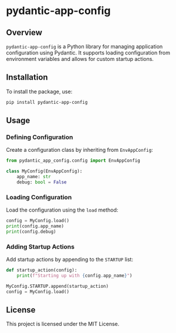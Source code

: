 # pydantic-app-config

## Overview

`pydantic-app-config` is a Python library for managing application configuration using Pydantic. It supports loading configuration from environment variables and allows for custom startup actions.

## Installation

To install the package, use:

```sh
pip install pydantic-app-config
```

## Usage

### Defining Configuration

Create a configuration class by inheriting from `EnvAppConfig`:

```python
from pydantic_app_config.config import EnvAppConfig

class MyConfig(EnvAppConfig):
    app_name: str
    debug: bool = False
```

### Loading Configuration

Load the configuration using the `load` method:

```python
config = MyConfig.load()
print(config.app_name)
print(config.debug)
```

### Adding Startup Actions

Add startup actions by appending to the `STARTUP` list:

```python
def startup_action(config):
    print(f"Starting up with {config.app_name}")

MyConfig.STARTUP.append(startup_action)
config = MyConfig.load()
```

## License

This project is licensed under the MIT License.
